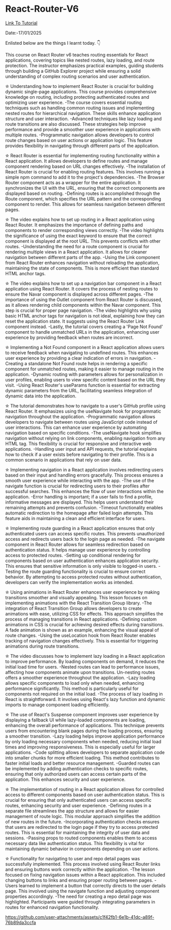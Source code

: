 # React-Router-V6

<a href = "https://www.youtube.com/watch?v=SMq1IQRweDc"> Link To Tutorial </a>
<br>

Date:-17/01/2025 
<br>

Enlisted below are the things I learnt today. 👇
<br>

This  course on React Router v6 teaches routing essentials for React applications, covering topics like nested routes, lazy loading, and route protection. The instructor emphasizes practical examples, guiding students through building a GitHub Explorer project while ensuring a solid understanding of complex routing scenarios and user authentication.



✮ Understanding how to implement React Router is crucial for building dynamic single-page applications. This course provides comprehensive knowledge on routing, including protecting authenticated routes and optimizing user experience.
          -The course covers essential routing techniques such as handling common routing issues and implementing nested routes for hierarchical navigation. These skills enhance application structure and user interaction.
          -Advanced techniques like lazy loading and route transitions are also discussed. These strategies help improve performance and provide a smoother user experience in applications with multiple routes.
          -Programmatic navigation allows developers to control route changes based on user actions or application logic. This feature provides flexibility in navigating through different parts of the application.


✮ React Router is essential for implementing routing functionality within a React application. It allows developers to define routes and manage component rendering based on URL changes effectively.
          -The installation of React Router is crucial for enabling routing features. This involves running a simple npm command to add it to the project's dependencies.
          -The Browser Router component acts as a wrapper for the entire application. It synchronizes the UI with the URL, ensuring that the correct components are displayed based on routing.
          -Defining routes is accomplished through the Route component, which specifies the URL pattern and the corresponding component to render. This allows for seamless navigation between different pages.

✮ The video explains how to set up routing in a React application using React Router. It emphasizes the importance of defining paths and components to render corresponding views correctly.
          -The video highlights the significance of using the exact keyword to ensure that the correct component is displayed at the root URL. This prevents conflicts with other routes.
          -Understanding the need for a route component is crucial for rendering multiple views in a React application. It allows for cleaner navigation between different parts of the app.
          -Using the Link component from React Router enhances navigation without reloading the application, maintaining the state of components. This is more efficient than standard HTML anchor tags.


✮ The video explains how to set up a navigation bar component in a React application using React Router. It covers the process of nesting routes to ensure the Navar component is displayed across different pages.
          -The importance of using the Outlet component from React Router is discussed, as it allows rendering child components within the Navar component. This step is crucial for proper page navigation.
          -The video highlights why using basic HTML anchor tags for navigation is not ideal, explaining how they can reset the application state. It suggests using the React Router Link component instead.
          -Lastly, the tutorial covers creating a 'Page Not Found' component to handle unmatched URLs in the application, enhancing user experience by providing feedback when routes are incorrect.

✮ Implementing a Not Found component in a React application allows users to receive feedback when navigating to undefined routes. This enhances user experience by providing a clear indication of errors in navigation.
          -Creating a standalone Not Found route helps in rendering a specific component for unmatched routes, making it easier to manage routing in the application.
          -Dynamic routing with parameters allows for personalization in user profiles, enabling users to view specific content based on the URL they visit.
          -Using React Router's useParams function is essential for extracting dynamic parameters from the URL, facilitating seamless integration of dynamic data into the application.

✮ The tutorial demonstrates how to navigate to a user's GitHub profile using React Router. It emphasizes using the useNavigate hook for programmatic navigation throughout the application.
          -Programmatic navigation allows developers to navigate between routes using JavaScript code instead of user interactions. This can enhance user experience by automating navigation based on specific conditions.
          -The useNavigate hook simplifies navigation without relying on link components, enabling navigation from any HTML tag. This flexibility is crucial for responsive and interactive web applications.
          -Handling user input and API requests, the tutorial explains how to check if a user exists before navigating to their profile. This is a common scenario in applications that rely on user data.

✮ Implementing navigation in a React application involves redirecting users based on their input and handling errors gracefully. This process ensures a smooth user experience while interacting with the app.
          -The use of the navigate function is crucial for redirecting users to their profiles after successful searches. This enhances the flow of user interactions within the application.
          -Error handling is important; if a user fails to find a profile, informative messages are displayed. This helps users understand their remaining attempts and prevents confusion.
          -Timeout functionality enables automatic redirection to the homepage after failed login attempts. This feature aids in maintaining a clean and efficient interface for users.

✮ Implementing route guarding in a React application ensures that only authenticated users can access specific routes. This prevents unauthorized access and redirects users back to the login page as needed.
          -The navigate component in React Router allows for seamless redirection based on authentication status. It helps manage user experience by controlling access to protected routes.
          -Setting up conditional rendering for components based on user authentication enhances application security. This ensures that sensitive information is only visible to logged-in users.
          -Testing the route guarding functionality is crucial to ensure correct behavior. By attempting to access protected routes without authentication, developers can verify the implementation works as intended.

✮ Using animations in React Router enhances user experience by making transitions smoother and visually appealing. This lesson focuses on implementing animations with the React Transition Group library.
          -The integration of React Transition Group allows developers to create animations with ease, utilizing CSS for effects. This approach simplifies the process of managing transitions in React applications.
          -Defining custom animations in CSS is crucial for achieving desired effects during transitions. A fade animation is shown as an example, enhancing the visual appeal of route changes.
          -Using the useLocation hook from React Router enables tracking of navigation changes effectively. This is essential for triggering animations during route transitions.

✮ The video discusses how to implement lazy loading in a React application to improve performance. By loading components on demand, it reduces the initial load time for users.
          -Nested routes can lead to performance issues, affecting how components animate upon transitions. Un-nesting routes offers a smoother experience throughout the application.
          -Lazy loading allows specific components to load only when needed, enhancing performance significantly. This method is particularly useful for components not required on the initial load.
          -The process of lazy loading in React is straightforward. It involves using React's lazy function and dynamic imports to manage component loading efficiently.

✮ The use of React's Suspense component improves user experience by displaying a fallback UI while lazy-loaded components are loading, enhancing the overall performance of applications. This technique prevents users from encountering blank pages during the loading process, ensuring a smoother transition.
          -Lazy loading helps improve application performance by only loading necessary components when needed, reducing initial load times and improving responsiveness. This is especially useful for larger applications.
          -Code splitting allows developers to separate application code into smaller chunks for more efficient loading. This method contributes to faster initial loads and better resource management.
          -Guarded routes can be implemented by adding authentication checks to specific routes, ensuring that only authorized users can access certain parts of the application. This enhances security and user experience.

✮ The implementation of routing in a React application allows for controlled access to different components based on user authentication status. This is crucial for ensuring that only authenticated users can access specific routes, enhancing security and user experience.
          -Defining routes in a separate file streamlines the app structure and allows for easier management of route logic. This modular approach simplifies the addition of new routes in the future.
          -Incorporating authentication checks ensures that users are redirected to the login page if they try to access protected routes. This is essential for maintaining the integrity of user data and sessions.
          -Passing props to routed components enables them to access necessary data like authentication status. This flexibility is vital for maintaining dynamic behavior in components depending on user actions.

✮ Functionality for navigating to user and repo detail pages was successfully implemented. This process involved using React Router links and ensuring buttons work correctly within the application.
          -The lesson focused on fixing navigation issues within a React application. This included changing buttons to links and ensuring proper routing between pages.
          -Users learned to implement a button that correctly directs to the user details page. This involved using the navigate function and adjusting component properties accordingly.
          -The need for creating a repo detail page was highlighted. Participants were guided through integrating parameters in routes for enhanced navigation functionality.





https://github.com/user-attachments/assets/c1f42fb1-6e1b-41dc-a89f-76b89da3ccfa




